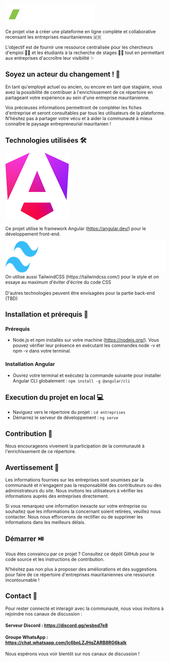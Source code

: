 <img src="src/assets/logo-full.png" alt="Répertoire d'Entreprises Mauritaniennes">

Ce projet vise à créer une plateforme en ligne complète et collaborative recensant les entreprises mauritaniennes 🇲🇷

L'objectif est de fournir une ressource centralisée pour les chercheurs d'emploi 👨‍💼 et les étudiants à la recherche de stages 👩‍🎓 tout en permettant aux entreprises d'accroître leur visibilité ✨

## Soyez un acteur du changement ! 💌

En tant qu'employé actuel ou ancien, ou encore en tant que stagiaire, vous avez la possibilité de contribuer à l'enrichissement de ce répertoire en partageant votre expérience au sein d'une entreprise mauritanienne.

Vos précieuses informations permettront de compléter les fiches d'entreprise et seront consultables par tous les utilisateurs de la plateforme. N'hésitez pas à partager votre vécu et à aider la communauté à mieux connaître le paysage entrepreneurial mauritanien !
## Technologies utilisées 🛠️
<img src="src/assets/angular-logo.png" alt="Angular logo">

Ce projet utilise le framework Angular (https://angular.dev/) pour le développement front-end.


<img src="src/assets/tailwindcss-logo.svg" alt="Tailwindcss logo" height=100>
On utilise aussi TailwindCSS (https://tailwindcss.com/) pour le style et on essaye au maximum d'éviter d'écrire du code CSS
<br><br>
D'autres technologies peuvent être envisagées pour la partie back-end (TBD)


## Installation et prérequis 🧰

### Prérequis

* Node.js et npm installés sur votre machine (https://nodejs.org/). Vous pouvez vérifier leur présence en exécutant les commandes node -v et npm -v dans votre terminal.

### Installation Angular
* Ouvrez votre terminal et exécutez la commande suivante pour installer Angular CLI globalement :
`npm install -g @angular/cli`

## Execution du projet en local 💻

* Naviguez vers le répertoire du projet : `cd entreprises`
* Démarrez le serveur de développement : `ng serve`


## Contribution 🙌
Nous encourageons vivement la participation de la communauté à l'enrichissement de ce répertoire.

## Avertissement 📢

Les informations fournies sur les entreprises sont soumises par la communauté et n'engagent pas la responsabilité des contributeurs ou des administrateurs du site. Nous invitons les utilisateurs à vérifier les informations auprès des entreprises directement.

Si vous remarquez une information inexacte sur votre entreprise ou souhaitez que les informations la concernant soient retirées, veuillez nous contacter. Nous nous efforcerons de rectifier ou de supprimer les informations dans les meilleurs délais.

## Démarrer ⏯️

Vous êtes convaincu par ce projet ? Consultez ce dépôt GitHub pour le code source et les instructions de contribution.

N'hésitez pas non plus à proposer des améliorations et des suggestions pour faire de ce répertoire d'entreprises mauritaniennes une ressource incontournable !


## Contact 📲

Pour rester connecté et interagir avec la communauté, nous vous invitons à rejoindre nos canaux de discussion :

#### Serveur Discord : https://discord.gg/wsbsd7e8
#### Groupe WhatsApp : https://chat.whatsapp.com/Ic6bnLZJHqZARB8RG6kalk

Nous espérons vous voir bientôt sur nos canaux de discussion !
